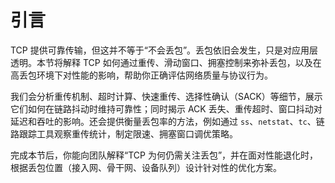 # 引言

TCP 提供可靠传输，但这并不等于“不会丢包”。丢包依旧会发生，只是对应用层透明。本节将解释 TCP 如何通过重传、滑动窗口、拥塞控制来弥补丢包，以及在高丢包环境下对性能的影响，帮助你正确评估网络质量与协议行为。

我们会分析重传机制、超时计算、快速重传、选择性确认（SACK）等细节，展示它们如何在链路抖动时维持可靠性；同时揭示 ACK 丢失、重传超时、窗口抖动对延迟和吞吐的影响。还会提供衡量丢包率的方法，例如通过 `ss`、`netstat`、`tc`、链路跟踪工具观察重传统计，制定限速、拥塞窗口调优策略。

完成本节后，你能向团队解释“TCP 为何仍需关注丢包”，并在面对性能退化时，根据丢包位置（接入网、骨干网、设备队列）设计针对性的优化方案。
